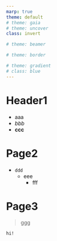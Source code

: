 ```yaml
---
marp: true
theme: default
# theme: gaia
# theme: uncover
class: invert

# theme: beamer

# theme: border

# theme: gradient
# class: blue
---
```

<!--
headingDivider: 1
-->
# Header1
- aaa
- *bbb*
- **ccc**
# Page2
- `ddd`
  - eee
    - fff
# Page3
> ggg
```
hi!
```